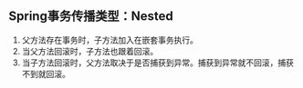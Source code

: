 ## Spring事务传播类型：Nested
1. 父方法存在事务时，子方法加入在嵌套事务执行。
2. 当父方法回滚时，子方法也跟着回滚。
3. 当子方法回滚时，父方法取决于是否捕获到异常。捕获到异常就不回滚，捕获不到就回滚。
